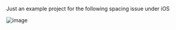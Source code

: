Just an example project for the following spacing issue under iOS

![image](https://github.com/user-attachments/assets/056a4645-d9df-48a5-8d64-85acf66ec37d)
